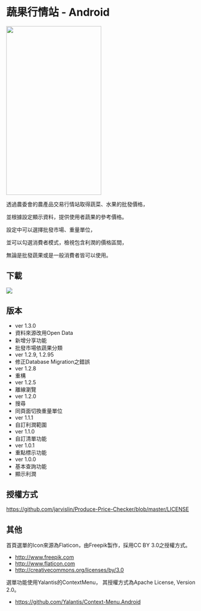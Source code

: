 蔬果行情站 - Android
==========
<img src="https://lh6.ggpht.com/GCDvi_WtOavfDC074RsXM3JdABUsLjWLEbKVrNGxxm7XAQUb5d7oTg1a7qylOsOQ1Q=h900-rw" width="253" height="450">

透過農委會的農產品交易行情站取得蔬菜、水果的批發價格，

並根據設定顯示資料，提供使用者蔬果的參考價格。

設定中可以選擇批發市場、重量單位，

並可以勾選消費者模式，檢視包含利潤的價格區間，

無論是批發蔬果或是一般消費者皆可以使用。

下載
---------
[<img src="http://developer.android.com/images/brand/en_generic_rgb_wo_60.png">](https://play.google.com/store/apps/details?id=com.jarvislin.producepricechecker)

版本
---------
* ver 1.3.0
 * 資料來源改用Open Data
 * 新增分享功能
 * 批發市場依蔬果分類
* ver 1.2.9, 1.2.95
 * 修正Database Migration之錯誤 
* ver 1.2.8
 * 重構
* ver 1.2.5
 * 離線瀏覽
* ver 1.2.0
 * 搜尋
 * 同頁面切換重量單位
* ver 1.1.1
 * 自訂利潤範圍
* ver 1.1.0
 * 自訂清單功能
* ver 1.0.1
 * 重點標示功能
* ver 1.0.0
 * 基本查詢功能
 * 顯示利潤

授權方式
---------
https://github.com/jarvislin/Produce-Price-Checker/blob/master/LICENSE

其他
---------
首頁選單的Icon來源為Flaticon，由Freepik製作，採用CC BY 3.0之授權方式。
- http://www.freepik.com
- http://www.flaticon.com
- http://creativecommons.org/licenses/by/3.0

選單功能使用Yalantis的ContextMenu，
其授權方式為Apache License, Version 2.0。
- https://github.com/Yalantis/Context-Menu.Android
